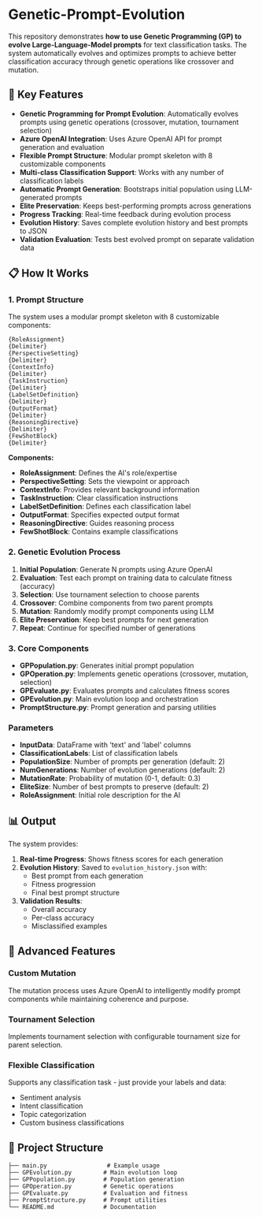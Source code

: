 # Genetic-Prompt-Evolution

This repository demonstrates **how to use Genetic Programming (GP) to evolve Large-Language-Model prompts** for text classification tasks. The system automatically evolves and optimizes prompts to achieve better classification accuracy through genetic operations like crossover and mutation.

## 🚀 Key Features

- **Genetic Programming for Prompt Evolution**: Automatically evolves prompts using genetic operations (crossover, mutation, tournament selection)
- **Azure OpenAI Integration**: Uses Azure OpenAI API for prompt generation and evaluation
- **Flexible Prompt Structure**: Modular prompt skeleton with 8 customizable components
- **Multi-class Classification Support**: Works with any number of classification labels
- **Automatic Prompt Generation**: Bootstraps initial population using LLM-generated prompts
- **Elite Preservation**: Keeps best-performing prompts across generations
- **Progress Tracking**: Real-time feedback during evolution process
- **Evolution History**: Saves complete evolution history and best prompts to JSON
- **Validation Evaluation**: Tests best evolved prompt on separate validation data

## 📋 How It Works

### 1. Prompt Structure

The system uses a modular prompt skeleton with 8 customizable components:

```text
{RoleAssignment}
{Delimiter}
{PerspectiveSetting}
{Delimiter}
{ContextInfo}
{Delimiter}
{TaskInstruction}
{Delimiter}
{LabelSetDefinition}
{Delimiter}
{OutputFormat}
{Delimiter}
{ReasoningDirective}
{Delimiter}
{FewShotBlock}
{Delimiter}
```

**Components:**
- **RoleAssignment**: Defines the AI's role/expertise
- **PerspectiveSetting**: Sets the viewpoint or approach
- **ContextInfo**: Provides relevant background information
- **TaskInstruction**: Clear classification instructions
- **LabelSetDefinition**: Defines each classification label
- **OutputFormat**: Specifies expected output format
- **ReasoningDirective**: Guides reasoning process
- **FewShotBlock**: Contains example classifications

### 2. Genetic Evolution Process

1. **Initial Population**: Generate N prompts using Azure OpenAI
2. **Evaluation**: Test each prompt on training data to calculate fitness (accuracy)
3. **Selection**: Use tournament selection to choose parents
4. **Crossover**: Combine components from two parent prompts
5. **Mutation**: Randomly modify prompt components using LLM
6. **Elite Preservation**: Keep best prompts for next generation
7. **Repeat**: Continue for specified number of generations

### 3. Core Components

- **GPPopulation.py**: Generates initial prompt population
- **GPOperation.py**: Implements genetic operations (crossover, mutation, selection)
- **GPEvaluate.py**: Evaluates prompts and calculates fitness scores
- **GPEvolution.py**: Main evolution loop and orchestration
- **PromptStructure.py**: Prompt generation and parsing utilities

### Parameters

- **InputData**: DataFrame with 'text' and 'label' columns
- **ClassificationLabels**: List of classification labels
- **PopulationSize**: Number of prompts per generation (default: 2)
- **NumGenerations**: Number of evolution generations (default: 2)
- **MutationRate**: Probability of mutation (0-1, default: 0.3)
- **EliteSize**: Number of best prompts to preserve (default: 2)
- **RoleAssignment**: Initial role description for the AI

## 📊 Output

The system provides:

1. **Real-time Progress**: Shows fitness scores for each generation
2. **Evolution History**: Saved to `evolution_history.json` with:
   - Best prompt from each generation
   - Fitness progression
   - Final best prompt structure
3. **Validation Results**: 
   - Overall accuracy
   - Per-class accuracy
   - Misclassified examples

## 🔧 Advanced Features

### Custom Mutation
The mutation process uses Azure OpenAI to intelligently modify prompt components while maintaining coherence and purpose.

### Tournament Selection
Implements tournament selection with configurable tournament size for parent selection.

### Flexible Classification
Supports any classification task - just provide your labels and data:
- Sentiment analysis
- Intent classification  
- Topic categorization
- Custom business classifications

## 📁 Project Structure

```
├── main.py                 # Example usage
├── GPEvolution.py         # Main evolution loop
├── GPPopulation.py        # Population generation
├── GPOperation.py         # Genetic operations
├── GPEvaluate.py          # Evaluation and fitness
├── PromptStructure.py     # Prompt utilities
└── README.md              # Documentation
```